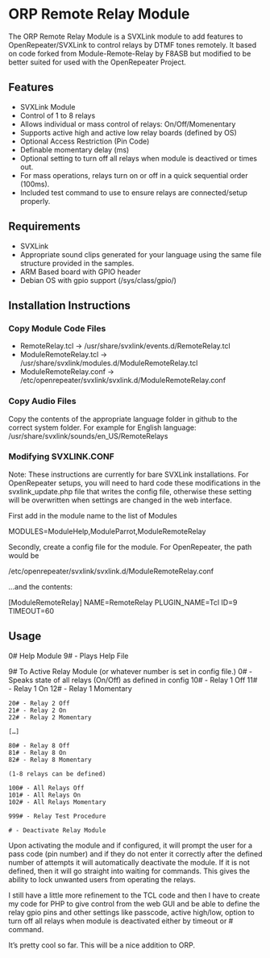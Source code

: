 # ORP Remote Relay Module
The ORP Remote Relay Module is a SVXLink module to add features to OpenRepeater/SVXLink to control relays by DTMF tones remotely. It based on code forked from Module-Remote-Relay by F8ASB but modified to be better suited for used with the OpenRepeater Project.

## Features
* SVXLink Module
* Control of 1 to 8 relays
* Allows individual or mass control of relays: On/Off/Momenentary
* Supports active high and active low relay boards (defined by OS)
* Optional Access Restriction (Pin Code)
* Definable momentary delay (ms)
* Optional setting to turn off all relays when module is deactived or times out.
* For mass operations, relays turn on or off in a quick sequential order (100ms). 
* Included test command to use to ensure relays are connected/setup properly. 

## Requirements
* SVXLink
* Appropriate sound clips generated for your language using the same file structure provided in the samples.
* ARM Based board with GPIO header
* Debian OS with gpio support (/sys/class/gpio/)

## Installation Instructions

### Copy Module Code Files
* RemoteRelay.tcl   -> /usr/share/svxlink/events.d/RemoteRelay.tcl
* ModuleRemoteRelay.tcl -> /usr/share/svxlink/modules.d/ModuleRemoteRelay.tcl
* ModuleRemoteRelay.conf -> /etc/openrepeater/svxlink/svxlink.d/ModuleRemoteRelay.conf

### Copy Audio Files
Copy the contents of the appropriate language folder in github to the correct system folder. For example for English language: /usr/share/svxlink/sounds/en_US/RemoteRelays

### Modifying SVXLINK.CONF

Note: These instructions are currently for bare SVXLink installations. For OpenRepeater setups, you will need to hard code these modifications in the svxlink_update.php file that writes the config file, otherwise these setting will be overwritten when settings are changed in the web interface.

First add in the module name to the list of Modules

MODULES=ModuleHelp,ModuleParrot,ModuleRemoteRelay

Secondly, create a config file for the module. For OpenRepeater, the path would be

/etc/openrepeater/svxlink/svxlink.d/ModuleRemoteRelay.conf

…and the contents:

[ModuleRemoteRelay]
NAME=RemoteRelay
PLUGIN_NAME=Tcl
ID=9
TIMEOUT=60

## Usage
0# Help Module
	9# - Plays Help File

9# To Active Relay Module (or whatever number is set in config file.)
	0# - Speaks state of all relays (On/Off) as defined in config
	10# - Relay 1 Off
	11# - Relay 1 On
	12# - Relay 1 Momentary

	20# - Relay 2 Off
	21# - Relay 2 On
	22# - Relay 2 Momentary

	[…]

	80# - Relay 8 Off
	81# - Relay 8 On
	82# - Relay 8 Momentary

	(1-8 relays can be defined)

	100# - All Relays Off
	101# - All Relays On
	102# - All Relays Momentary

	999# - Relay Test Procedure

	# - Deactivate Relay Module

Upon activating the module and if configured, it will prompt the user for a pass code (pin number) and if they do not enter it correctly after the defined number of attempts it will automatically deactivate the module. If it is not defined, then it will go straight into waiting for commands. This gives the ability to lock unwanted users from operating the relays. 

I still have a little more refinement to the TCL code and then I have to create my code for PHP to give control from the web GUI and be able to define the relay gpio pins and other settings like passcode, active high/low, option to turn off all relays when module is deactivated either by timeout or # command.

It’s pretty cool so far. This will be a nice addition to ORP.
